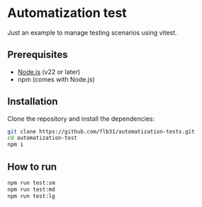 # Automatization test

Just an example to manage testing scenarios using vitest.

## Prerequisites

- [Node.js](https://nodejs.org/) (v22 or later)
- npm (comes with Node.js)

## Installation

Clone the repository and install the dependencies:

```bash
git clone https://github.com/flb31/automatization-tests.git
cd automatization-test
npm i
```

## How to run
```bash
npm run test:sm
npm run test:md
npm run test:lg
```